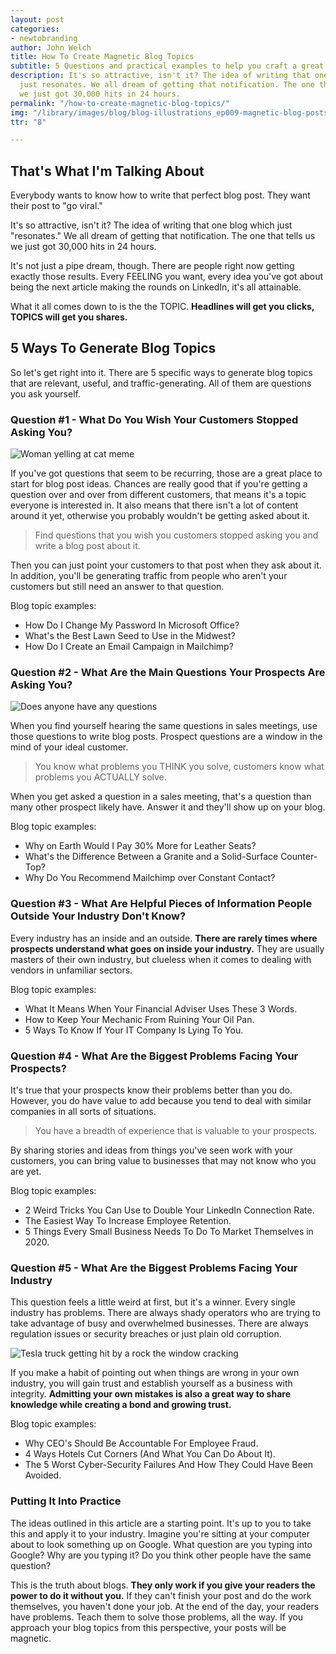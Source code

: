```yaml
---
layout: post
categories:
- newtobranding
author: John Welch
title: How To Create Magnetic Blog Topics
subtitle: 5 Questions and practical examples to help you craft a great blog post.
description: It's so attractive, isn't it? The idea of writing that one blog which
  just resonates. We all dream of getting that notification. The one that tells us
  we just got 30,000 hits in 24 hours.
permalink: "/how-to-create-magnetic-blog-topics/"
img: "/library/images/blog/blog-illustrations_ep009-magnetic-blog-posts.png"
ttr: "8"

---
```

## That's What I'm Talking About

Everybody wants to know how to write that perfect blog post. They want their post to "go viral."

It's so attractive, isn't it? The idea of writing that one blog which just "resonates." We all dream of getting that notification. The one that tells us we just got 30,000 hits in 24 hours.

It's not just a pipe dream, though. There are people right now getting exactly those results. Every FEELING you want, every idea you've got about being the next article making the rounds on LinkedIn, it's all attainable.

What it all comes down to is the the TOPIC. **Headlines will get you clicks, TOPICS will get you shares.**

## 5 Ways To Generate Blog Topics

So let's get right into it. There are 5 specific ways to generate blog topics that are relevant, useful, and traffic-generating. All of them are questions you ask yourself.

### Question #1 - What Do You Wish Your Customers Stopped Asking You?

<img class="inline-blog-image" src="{{ site.url }}/uploads/woman-yelling-at-cat-meme.jpg" alt="Woman yelling at cat meme">

If you've got questions that seem to be recurring, those are a great place to start for blog post ideas. Chances are really good that if you're getting a question over and over from different customers, that means it's a topic everyone is interested in. It also means that there isn't a lot of content around it yet, otherwise you probably wouldn't be getting asked about it.

> Find questions that you wish you customers stopped asking you and write a blog post about it. 

Then you can just point your customers to that post when they ask about it. In addition, you'll be generating traffic from people who aren't your customers but still need an answer to that question.

Blog topic examples:

- How Do I Change My Password In Microsoft Office?
- What's the Best Lawn Seed to Use in the Midwest?
- How Do I Create an Email Campaign in Mailchimp?

### Question #2 - What Are the Main Questions Your Prospects Are Asking You?

<img class="inline-blog-image" src="{{ site.url }} /uploads/does-anyone-have-any-questions-meme.png" alt="Does anyone have any questions">

When you find yourself hearing the same questions in sales meetings, use those questions to write blog posts. Prospect questions are a window in the mind of your ideal customer. 

> You know what problems you THINK you solve, customers know what problems you ACTUALLY solve. 

When you get asked a question in a sales meeting, that's a question than many other prospect likely have. Answer it and they'll show up on your blog.

Blog topic examples:

- Why on Earth Would I Pay 30% More for Leather Seats?
- What's the Difference Between a Granite and a Solid-Surface Counter-Top?
- Why Do You Recommend Mailchimp over Constant Contact?

### Question #3 - What Are Helpful Pieces of Information People Outside Your Industry Don't Know?

Every industry has an inside and an outside. **There are rarely times where prospects understand what goes on inside your industry.** They are usually masters of their own industry, but clueless when it comes to dealing with vendors in unfamiliar sectors.

Blog topic examples:

- What It Means When Your Financial Adviser Uses These 3 Words.
- How to Keep Your Mechanic From Ruining Your Oil Pan.
- 5 Ways To Know If Your IT Company Is Lying To You.

### Question #4 - What Are the Biggest Problems Facing Your Prospects?

It's true that your prospects know their problems better than you do. However, you do have value to add because you tend to deal with similar companies in all sorts of situations. 

> You have a breadth of experience that is valuable to your prospects. 

By sharing stories and ideas from things you've seen work with your customers, you can bring value to businesses that may not know who you are yet.

Blog topic examples:

- 2 Weird Tricks You Can Use to Double Your LinkedIn Connection Rate.
- The Easiest Way To Increase Employee Retention.
- 5 Things Every Small Business Needs To Do To Market Themselves in 2020.

### Question #5 - What Are the Biggest Problems Facing Your Industry

This question feels a little weird at first, but it's a winner. Every single industry has problems. There are always shady operators who are trying to take advantage of busy and overwhelmed businesses. There are always regulation issues or security breaches or just plain old corruption.

<img class="inline-blog-image" src="https://overtnetwork.com/uploads/tesla-truck-gif.gif" alt="Tesla truck getting hit by a rock the window cracking">

If you make a habit of pointing out when things are wrong in your own industry, you will gain trust and establish yourself as a business with integrity. **Admitting your own mistakes is also a great way to share knowledge while creating a bond and growing trust.**

Blog topic examples:

- Why CEO's Should Be Accountable For Employee Fraud.
- 4 Ways Hotels Cut Corners (And What You Can Do About It).
- The 5 Worst Cyber-Security Failures And How They Could Have Been Avoided.

### Putting It Into Practice

The ideas outlined in this article are a starting point. It's up to you to take this and apply it to your industry. Imagine you're sitting at your computer about to look something up on Google. What question are you typing into Google? Why are you typing it? Do you think other people have the same question?

This is the truth about blogs. **They only work if you give your readers the power to do it without you.** If they can't finish your post and do the work themselves, you haven't done your job. At the end of the day, your readers have problems. Teach them to solve those problems, all the way. If you approach your blog topics from this perspective, your posts will be magnetic.